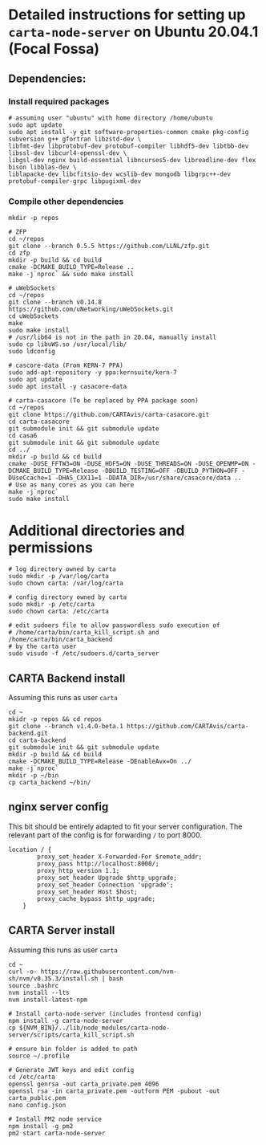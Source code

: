 # Detailed instructions for setting up `carta-node-server` on Ubuntu 20.04.1 (Focal Fossa)

## Dependencies:
### Install required packages
```shell script
# assuming user "ubuntu" with home directory /home/ubuntu
sudo apt update
sudo apt install -y git software-properties-common cmake pkg-config subversion g++ gfortran libzstd-dev \
libfmt-dev libprotobuf-dev protobuf-compiler libhdf5-dev libtbb-dev libssl-dev libcurl4-openssl-dev \
libgsl-dev nginx build-essential libncurses5-dev libreadline-dev flex bison libblas-dev \
liblapacke-dev libcfitsio-dev wcslib-dev mongodb libgrpc++-dev protobuf-compiler-grpc libpugixml-dev
```

### Compile other dependencies 
```shell script
mkdir -p repos

# ZFP
cd ~/repos
git clone --branch 0.5.5 https://github.com/LLNL/zfp.git
cd zfp
mkdir -p build && cd build
cmake -DCMAKE_BUILD_TYPE=Release ..
make -j`nproc` && sudo make install

# uWebSockets
cd ~/repos
git clone --branch v0.14.8 https://github.com/uNetworking/uWebSockets.git
cd uWebSockets
make
sudo make install
# /usr/lib64 is not in the path in 20.04, manually install
sudo cp libuWS.so /usr/local/lib/
sudo ldconfig

# cascore-data (From KERN-7 PPA)
sudo add-apt-repository -y ppa:kernsuite/kern-7
sudo apt update
sudo apt install -y casacore-data

# carta-casacore (To be replaced by PPA package soon)
cd ~/repos
git clone https://github.com/CARTAvis/carta-casacore.git
cd carta-casacore
git submodule init && git submodule update
cd casa6
git submodule init && git submodule update
cd ../
mkdir -p build && cd build
cmake -DUSE_FFTW3=ON -DUSE_HDF5=ON -DUSE_THREADS=ON -DUSE_OPENMP=ON -DCMAKE_BUILD_TYPE=Release -DBUILD_TESTING=OFF -DBUILD_PYTHON=OFF -DUseCcache=1 -DHAS_CXX11=1 -DDATA_DIR=/usr/share/casacore/data ..
# Use as many cores as you can here
make -j`nproc`
sudo make install
```

# Additional directories and permissions
```shell script
# log directory owned by carta
sudo mkdir -p /var/log/carta
sudo chown carta: /var/log/carta

# config directory owned by carta
sudo mkdir -p /etc/carta
sudo chown carta: /etc/carta

# edit sudoers file to allow passwordless sudo execution of 
# /home/carta/bin/carta_kill_script.sh and /home/carta/bin/carta_backend
# by the carta user  
sudo visudo -f /etc/sudoers.d/carta_server
``` 

## CARTA Backend install
Assuming this runs as user `carta`

```shell script
cd ~
mkidr -p repos && cd repos
git clone --branch v1.4.0-beta.1 https://github.com/CARTAvis/carta-backend.git
cd carta-backend
git submodule init && git submodule update
mkdir -p build && cd build
cmake -DCMAKE_BUILD_TYPE=Release -DEnableAvx=On ../
make -j`nproc`
mkdir -p ~/bin
cp carta_backend ~/bin/
```  

## nginx server config
This bit should be entirely adapted to fit your server configuration. The relevant part of the config is for forwarding `/` to port 8000.
```nginx
location / {
        proxy_set_header X-Forwarded-For $remote_addr;
        proxy_pass http://localhost:8000/;
        proxy_http_version 1.1;
        proxy_set_header Upgrade $http_upgrade;
        proxy_set_header Connection 'upgrade';
        proxy_set_header Host $host;
        proxy_cache_bypass $http_upgrade;
    }

```

## CARTA Server install
Assuming this runs as user `carta`
```shell script
cd ~
curl -o- https://raw.githubusercontent.com/nvm-sh/nvm/v0.35.3/install.sh | bash
source .bashrc
nvm install --lts
nvm install-latest-npm

# Install carta-node-server (includes frontend config)
npm install -g carta-node-server
cp ${NVM_BIN}/../lib/node_modules/carta-node-server/scripts/carta_kill_script.sh

# ensure bin folder is added to path
source ~/.profile

# Generate JWT keys and edit config
cd /etc/carta
openssl genrsa -out carta_private.pem 4096
openssl rsa -in carta_private.pem -outform PEM -pubout -out carta_public.pem
nano config.json

# Install PM2 node service
npm install -g pm2
pm2 start carta-node-server
```